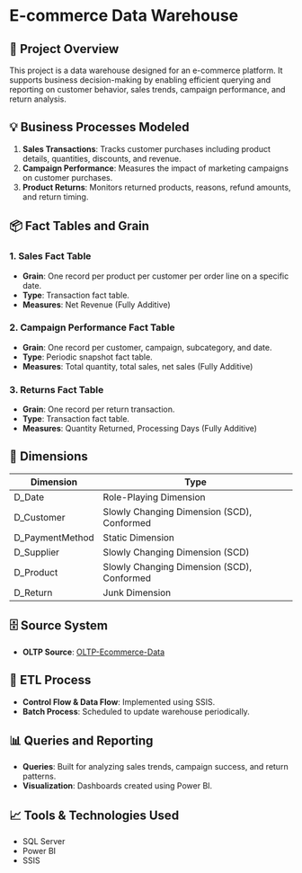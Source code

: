 
# E-commerce Data Warehouse

## 📌 Project Overview
This project is a data warehouse designed for an e-commerce platform. It supports business decision-making by enabling efficient querying and reporting on customer behavior, sales trends, campaign performance, and return analysis.

## 💡 Business Processes Modeled
1. **Sales Transactions**: Tracks customer purchases including product details, quantities, discounts, and revenue.
2. **Campaign Performance**: Measures the impact of marketing campaigns on customer purchases.
3. **Product Returns**: Monitors returned products, reasons, refund amounts, and return timing.

## 📦 Fact Tables and Grain

### 1. Sales Fact Table
- **Grain**: One record per product per customer per order line on a specific date.
- **Type**: Transaction fact table.
- **Measures**: Net Revenue (Fully Additive)

### 2. Campaign Performance Fact Table
- **Grain**: One record per customer, campaign, subcategory, and date.
- **Type**: Periodic snapshot fact table.
- **Measures**: Total quantity, total sales, net sales (Fully Additive)

### 3. Returns Fact Table
- **Grain**: One record per return transaction.
- **Type**: Transaction fact table.
- **Measures**: Quantity Returned, Processing Days (Fully Additive)

## 🧩 Dimensions

| Dimension       | Type                                        |
|----------------|---------------------------------------------|
| D_Date          | Role-Playing Dimension                      |
| D_Customer      | Slowly Changing Dimension (SCD), Conformed  |
| D_PaymentMethod | Static Dimension                            |
| D_Supplier      | Slowly Changing Dimension (SCD)             |
| D_Product       | Slowly Changing Dimension (SCD), Conformed  |
| D_Return        | Junk Dimension                              |

## 🗄️ Source System
- **OLTP Source**: [OLTP-Ecommerce-Data](https://www.kaggle.com/datasets/sharangkulkarni/oltp-ecommerce-data)

## 🔁 ETL Process
- **Control Flow & Data Flow**: Implemented using SSIS.
- **Batch Process**: Scheduled to update warehouse periodically.

## 📊 Queries and Reporting
- **Queries**: Built for analyzing sales trends, campaign success, and return patterns.
- **Visualization**: Dashboards created using Power BI.

## 📈 Tools & Technologies Used
- SQL Server
- Power BI
- SSIS 

